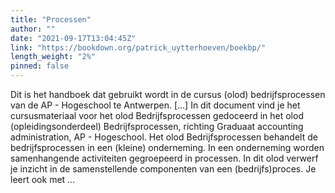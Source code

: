 ```yaml
---
title: "Processen"
author: ""
date: "2021-09-17T13:04:45Z"
link: "https://bookdown.org/patrick_uytterhoeven/boekbp/"
length_weight: "2%"
pinned: false
---
```


Dit is het handboek dat gebruikt wordt in de cursus (olod) bedrijfsprocessen van de AP - Hogeschool te Antwerpen. [...] In dit document vind je het cursusmateriaal voor het olod Bedrijfsprocessen gedoceerd in het olod (opleidingsonderdeel) Bedrijfsprocessen, richting Graduaat accounting administration, AP - Hogeschool. Het olod Bedrijfsprocessen behandelt de bedrijfsprocessen in een (kleine) onderneming. In een onderneming worden samenhangende activiteiten gegroepeerd in processen. In dit olod verwerf je inzicht in de samenstellende componenten van een (bedrijfs)proces. Je leert ook met ...
